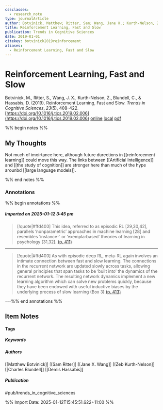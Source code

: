 ```yaml
---
cssclasses:
  - research_note
type: journalArticle
author: Botvinick, Matthew; Ritter, Sam; Wang, Jane X.; Kurth-Nelson, Zeb; Blundell, Charles; Hassabis, Demis
title: Reinforcement Learning, Fast and Slow
publication: Trends in Cognitive Sciences
date: 2019-01-01
citekey: botvinick2019reinforcement
aliases:
  - Reinforcement Learning, Fast and Slow
---
```


# Reinforcement Learning, Fast and Slow

Botvinick, M., Ritter, S., Wang, J. X., Kurth-Nelson, Z., Blundell, C., & Hassabis, D. (2019). Reinforcement Learning, Fast and Slow. _Trends in Cognitive Sciences_, _23_(5), 408–422. [https://doi.org/10.1016/j.tics.2019.02.006](https://doi.org/10.1016/j.tics.2019.02.006)
[online](http://zotero.org/users/7162438/items/NDKMBRG3) [local](zotero://select/library/items/NDKMBRG3) [pdf](file:///home/gjc216/Zotero/storage/36EBBE9G/PIIS1364661319300610.pdf)
 

 
%% begin notes %%

## My Thoughts

Not much of imoirtance here, although future durections in [[reinforcement learning]] could move this way. The links between [[Artificial Intelligence]] and [[the study of cognition]] are stronger here than much of the hype arounbd [[large language models]].

%% end notes %%

### Annotations

%% begin annotations %%

##### Imported on 2025-01-12 3:45 pm
>[!quote|#ffd400]
>This idea, referred to as episodic RL [29,30,42], parallels ‘nonparametric’ approaches in machine learning [28] and resembles ‘instance-’ or ‘exemplarbased’ theories of learning in psychology [31,32]. [(p. 411)](zotero://open-pdf/library/items/36EBBE9G?page=411&annotation=37QNC5PA)

---
>[!quote|#ffd400]
>As with episodic deep RL, meta-RL again involves an intimate connection between fast and slow learning. The connections in the recurrent network are updated slowly across tasks, allowing general principles that span tasks to be ‘built into’ the dynamics of the recurrent network. The resulting network dynamics implement a new learning algorithm which can solve new problems quickly, because they have been endowed with useful inductive biases by the underlying process of slow learning (Box 3) [(p. 413)](zotero://open-pdf/library/items/36EBBE9G?page=413&annotation=DYG7HQEZ)

---%% end annotations %%

## Item Notes

#### Tags

##### Keywords



##### Authors

[[Matthew Botvinick]] [[Sam Ritter]] [[Jane X. Wang]] [[Zeb Kurth-Nelson]] [[Charles Blundell]] [[Demis Hassabis]]

##### Publication

#pub/trends_in_cognitive_sciences


%% Import Date: 2025-01-12T15:45:51.622+11:00 %%
